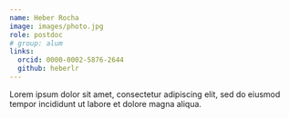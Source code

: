 ```yaml
---
name: Heber Rocha
image: images/photo.jpg
role: postdoc
# group: alum
links:
  orcid: 0000-0002-5876-2644
  github: heberlr
---
```


Lorem ipsum dolor sit amet, consectetur adipiscing elit, sed do eiusmod tempor incididunt ut labore et dolore magna aliqua.
